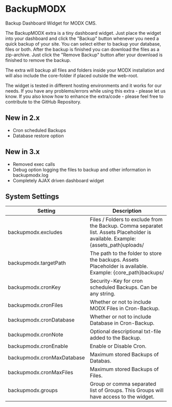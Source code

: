 # BackupMODX
Backup Dashboard Widget for MODX CMS.

The BackupMODX extra is a tiny dashboard widget. Just place the widget into your
dashboard and click the "Backup" button whenever you need a quick backup of your
site. You can select either to backup your database, files or both. After the
backup is finished you can download the files as a zip-archive. Just click the
"Remove Backup" button after your download is finished to remove the backup.

The extra will backup all files and folders inside your MODX installation and
will also include the core-folder if placed outside the web-root.

The widget is tested in different hosting environments and it works for our
needs. If you have any problems/errors while using this extra - please let us
know. If you also know how to enhance the extra/code - please feel free to
contribute to the GitHub Repository.

## New in 2.x
- Cron scheduled Backups
- Database restore option

## New in 3.x
- Removed exec calls
- Debug option logging the files to backup and other information in backupmodx.log
- Completely AJAX driven dashboard widget

## System Settings
| Setting | Description |
| --- | --- |
| backupmodx.excludes | Files / Folders to exclude from the Backup. Comma separatet list. Assets Placeholder is available. Example: {assets_path}uploads/ |
| backupmodx.targetPath | The path to the folder to store the backups. Assets Placeholder is available. Example: {core_path}backups/ |
| backupmodx.cronKey | Security-Key for cron scheduled Backups. Can be any string. |
| backupmodx.cronFiles | Whether or not to include MODX Files in Cron-Backup. |
| backupmodx.cronDatabase | Whether or not to include Database in Cron-Backup. |
| backupmodx.cronNote | Optional descriptional txt-file added to the Backup. |
| backupmodx.cronEnable | Enable or Disable Cron. |
| backupmodx.cronMaxDatabase | Maximum stored Backups of Databas. |
| backupmodx.cronMaxFiles | Maximum stored Backups of Files. |
| backupmodx.groups | Group or comma separated list of Groups. This Groups will have access to the widget. |
